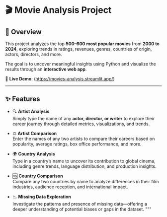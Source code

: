 # 🎬 Movie Analysis Project

## 📖 Overview
This project analyzes the top **500–600 most popular movies** from **2000 to 2024**, exploring trends in ratings, revenues, genres, countries of origin, actors, directors, and more.

The goal is to uncover meaningful insights using Python and visualize the results through an **interactive web app**.

🔗 **Live Demo**: (https://movies-analysis.streamlit.app/)

---

## ✨ Features

- 🔍 **Artist Analysis**  
  Simply type the name of any **actor, director, or writer** to explore their career journey through detailed metrics, visualizations, and trends.

- ⚖️ **Artist Comparison**  
  Enter the names of any two artists to compare their careers based on popularity, average ratings, box office performance, and more.

- 🌍 **Country Analysis**  
  Type in a country’s name to uncover its contribution to global cinema, including genre trends, language distribution, and production insights.

- 🆚 **Country Comparison**  
  Compare any two countries by name to analyze differences in their film industries, audience reception, and international impact.

- 📉 **Missing Data Exploration**  
  Investigate the patterns and presence of missing data—offering a deeper understanding of potential biases or gaps in the dataset.
"""
